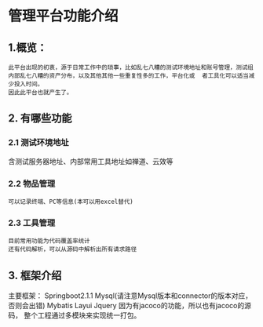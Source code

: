 管理平台功能介绍
=================================

## 1.概览：

    此平台出现的初衷，源于日常工作中的琐事，比如乱七八糟的测试环境地址和账号管理，测试组内部乱七八糟的资产分布，以及其他其他一些重复性多的工作，平台化或  者工具化可以适当减少投入时间。
    因此此平台也就产生了。


## 2.	有哪些功能
### 2.1 测试环境地址

含测试服务器地址、内部常用工具地址如禅道、云效等
### 2.2 物品管理
    可以记录终端、PC等信息(本可以用excel替代)
### 2.3 工具管理
    目前常用功能为代码覆盖率统计
    还有代码解析，可以从源码中解析出所有请求路径
## 3.	框架介绍
主要框架：
Springboot2.1.1
Mysql(请注意Mysql版本和connector的版本对应，否则会出错)
Mybatis
Layui
Jquery
因为有jacoco的功能，所以也有jacoco的源码，
整个工程通过多模块来实现统一打包。


